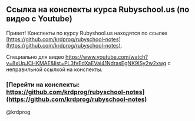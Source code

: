 ## Ссылка на конспекты курса Rubyschool.us (по видео с Youtube)

Привет! Конспекты по курсу Rubyshool.us находятся по ссылке [https://github.com/krdprog/rubyschool-notes](https://github.com/krdprog/rubyschool-notes).

Специально для видео https://www.youtube.com/watch?v=8xUpJCHKMAE&list=PL3fvEdXaEVai41NdrasEgNK9lSy2w2xwg с неправильной ссылкой на конспекты.

### [Перейти на конспекты: https://github.com/krdprog/rubyschool-notes](https://github.com/krdprog/rubyschool-notes)

@krdprog
